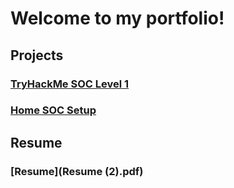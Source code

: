 # Welcome to my portfolio!

## Projects
### [TryHackMe SOC Level 1](thmsoclevel1.md)
### [Home SOC Setup](homesoc.md)

## Resume
### [Resume](Resume (2).pdf)
